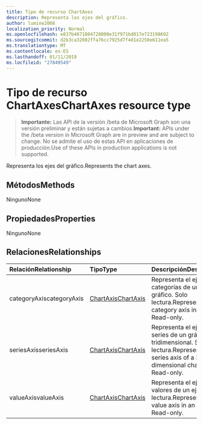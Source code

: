 ```yaml
---
title: Tipo de recurso ChartAxes
description: Representa los ejes del gráfico.
author: lumine2008
localization_priority: Normal
ms.openlocfilehash: e837b4671804728000e31f971bd017e723198692
ms.sourcegitcommit: d2b3ca32602ffa76cc7925d7f4d1e2258e611ea5
ms.translationtype: MT
ms.contentlocale: es-ES
ms.lasthandoff: 01/11/2019
ms.locfileid: "27849549"
---
```

# <a name="chartaxes-resource-type"></a><span data-ttu-id="3eacb-103">Tipo de recurso ChartAxes</span><span class="sxs-lookup"><span data-stu-id="3eacb-103">ChartAxes resource type</span></span>

> <span data-ttu-id="3eacb-104">**Importante:** Las API de la versión /beta de Microsoft Graph son una versión preliminar y están sujetas a cambios.</span><span class="sxs-lookup"><span data-stu-id="3eacb-104">**Important:** APIs under the /beta version in Microsoft Graph are in preview and are subject to change.</span></span> <span data-ttu-id="3eacb-105">No se admite el uso de estas API en aplicaciones de producción.</span><span class="sxs-lookup"><span data-stu-id="3eacb-105">Use of these APIs in production applications is not supported.</span></span>

<span data-ttu-id="3eacb-106">Representa los ejes del gráfico.</span><span class="sxs-lookup"><span data-stu-id="3eacb-106">Represents the chart axes.</span></span>


## <a name="methods"></a><span data-ttu-id="3eacb-107">Métodos</span><span class="sxs-lookup"><span data-stu-id="3eacb-107">Methods</span></span>
<span data-ttu-id="3eacb-108">Ninguno</span><span class="sxs-lookup"><span data-stu-id="3eacb-108">None</span></span>

## <a name="properties"></a><span data-ttu-id="3eacb-109">Propiedades</span><span class="sxs-lookup"><span data-stu-id="3eacb-109">Properties</span></span>
<span data-ttu-id="3eacb-110">Ninguno</span><span class="sxs-lookup"><span data-stu-id="3eacb-110">None</span></span>

## <a name="relationships"></a><span data-ttu-id="3eacb-111">Relaciones</span><span class="sxs-lookup"><span data-stu-id="3eacb-111">Relationships</span></span>
| <span data-ttu-id="3eacb-112">Relación</span><span class="sxs-lookup"><span data-stu-id="3eacb-112">Relationship</span></span> | <span data-ttu-id="3eacb-113">Tipo</span><span class="sxs-lookup"><span data-stu-id="3eacb-113">Type</span></span>   |<span data-ttu-id="3eacb-114">Descripción</span><span class="sxs-lookup"><span data-stu-id="3eacb-114">Description</span></span>|
|:---------------|:--------|:----------|
|<span data-ttu-id="3eacb-115">categoryAxis</span><span class="sxs-lookup"><span data-stu-id="3eacb-115">categoryAxis</span></span>|[<span data-ttu-id="3eacb-116">ChartAxis</span><span class="sxs-lookup"><span data-stu-id="3eacb-116">ChartAxis</span></span>](chartaxis.md)|<span data-ttu-id="3eacb-p102">Representa el eje de categorías de un gráfico. Solo lectura.</span><span class="sxs-lookup"><span data-stu-id="3eacb-p102">Represents the category axis in a chart. Read-only.</span></span>|
|<span data-ttu-id="3eacb-119">seriesAxis</span><span class="sxs-lookup"><span data-stu-id="3eacb-119">seriesAxis</span></span>|[<span data-ttu-id="3eacb-120">ChartAxis</span><span class="sxs-lookup"><span data-stu-id="3eacb-120">ChartAxis</span></span>](chartaxis.md)|<span data-ttu-id="3eacb-p103">Representa el eje de series de un gráfico tridimensional. Solo lectura.</span><span class="sxs-lookup"><span data-stu-id="3eacb-p103">Represents the series axis of a 3-dimensional chart. Read-only.</span></span>|
|<span data-ttu-id="3eacb-123">valueAxis</span><span class="sxs-lookup"><span data-stu-id="3eacb-123">valueAxis</span></span>|[<span data-ttu-id="3eacb-124">ChartAxis</span><span class="sxs-lookup"><span data-stu-id="3eacb-124">ChartAxis</span></span>](chartaxis.md)|<span data-ttu-id="3eacb-p104">Representa el eje de valores de un eje. Solo lectura.</span><span class="sxs-lookup"><span data-stu-id="3eacb-p104">Represents the value axis in an axis. Read-only.</span></span>|

<!-- uuid: 8fcb5dbc-d5aa-4681-8e31-b001d5168d79
2015-10-25 14:57:30 UTC -->
<!-- {
  "type": "#page.annotation",
  "description": "ChartAxes resource",
  "keywords": "",
  "section": "documentation",
  "tocPath": ""
}-->
